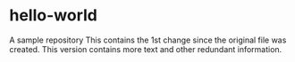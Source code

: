 # hello-world
A sample repository
This contains the 1st change since the original file was created.
This version contains more text and other redundant information.
